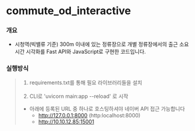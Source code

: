 # commute_od_interactive

### 개요
  - 시청역(빅밸류 기준) 300m 이내에 있는 정류장으로 개별 정류장에서의 출근 소요시간 시각화를 Fast API와 JavaScript로 구현한 코드입니다.

### 실행방식
>1. requirements.txt를 통해 필요 라이브러리들을 설치 <br><br>
>2. CLI로  'uvicorn main:app --reload' 로 시작
>   * 아래에 등록된 URL 중 하나로 호스팅하셔야 네이버 API 접근 가능합니다 
>     * http://127.0.0.1:8000 (http:localhost:8000)
>     * http://10.10.12.85:15001
